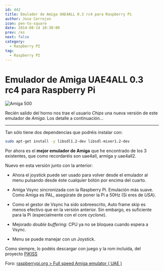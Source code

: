 ```yaml
---
id: 442
title: Emulador de Amiga UAE4ALL 0.3 rc4 para Raspberry Pi
author: Jose Cerrejon
icon: pen-to-square
date: 2014-08-14 10:30:00
prev: /es
next: false
category:
  - Raspberry PI
tag:
  - Raspberry PI
---
```


# Emulador de Amiga UAE4ALL 0.3 rc4 para Raspberry Pi

![Amiga 500](/images/Amiga-A500.jpg)

Recién salido del horno nos trae el usuario *Chips* una nueva versión de este emulador de *Amiga*. Los detalle a continuación...

- - -
Tan sólo tiene dos dependencias que podréis instalar con:

```bash
sudo apt-get install -y libsdl1.2-dev libsdl-mixer1.2-dev
```

Por ahora es el **mejor emulador de Amiga** que he encontrado de los 3 existentes, que como recordaréis son uae4all, armiga y uae4all2.

Nuevo en esta versión junto con la anterior:

* Ahora el joystick puede ser usado para volver desde el emulador al menu pulsando desde éste cualquier bótón por encima del cuarto.

* Amiga Vsync sincronizada con la Raspberry Pi. Emulación más suave. Como Amiga es PAL, asegúrate de poner la Pi a 50Hz (Si eres de *USA*).

* Como el gestor de Vsync ha sido sobreescrito, Auto frame skip es menos efectivo que en la versión anterior. Sin embargo, es suficiente para la Pi (especialmente con el core *cyclone*).

* Mejorado *double buffering*: CPU ya no se bloquea cuando espera a Vsync.

* Menu se puede manejar con un Joystick.

Como siempre, lo podéis descargar con juego y la rom incluída, del proyecto [PiKISS](https://github.com/jmcerrejon/PiKISS)

Foro: [raspberrypi.org > Full speed Amiga emulator ( UAE )](http://www.raspberrypi.org/forums/viewtopic.php?t=17928)